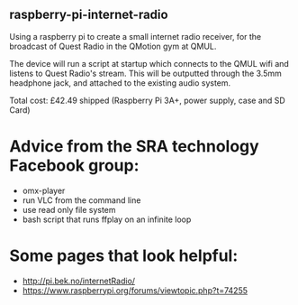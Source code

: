 ## raspberry-pi-internet-radio
Using a raspberry pi to create a small internet radio receiver, for the broadcast of Quest Radio in the QMotion gym at QMUL.

The device will run a script at startup which connects to the QMUL wifi and listens to Quest Radio's stream. This will be outputted through the 3.5mm headphone jack, and attached to the existing audio system.

Total cost: £42.49 shipped (Raspberry Pi 3A+, power supply, case and SD Card)

# Advice from the SRA technology Facebook group:
- omx-player
- run VLC from the command line
- use read only file system
- bash script that runs ffplay on an infinite loop

# Some pages that look helpful:
- http://pi.bek.no/internetRadio/
- https://www.raspberrypi.org/forums/viewtopic.php?t=74255
